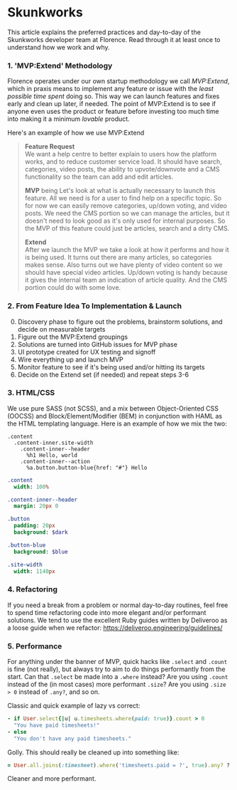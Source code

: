 # Skunkworks

This article explains the preferred practices and day-to-day of the Skunkworks developer team at Florence. Read through it at least once to understand how we work and why.

### 1. 'MVP:Extend' Methodology

Florence operates under our own startup methodology we call *MVP:Extend*, which in praxis means to implement any feature or issue with the *least possible time spent* doing so. This way we can launch features and fixes early and clean up later, if needed. The point of MVP:Extend is to see if anyone even uses the product or feature before investing too much time into making it a minimum _lovable_ product.

Here's an example of how we use MVP:Extend

> **Feature Request**  
> We want a help centre to better explain to users how the platform works, and to reduce customer service load. It should have search, categories, video posts, the ability to upvote/downvote and a CMS functionality so the team can add and edit articles.
>   
> **MVP**  being
> Let's look at what is actually necessary to launch this feature. All we need is for a user to find help on a specific topic. So for now we can easily remove categories, up/down voting, and video posts. We need the CMS portion so we can manage the articles, but it doesn't need to look good as it's only used for internal purposes. So the MVP of this feature could just be articles, search and a dirty CMS.
>   
> **Extend**  
> After we launch the MVP we take a look at how it performs and how it is being used. It turns out there are many articles, so categories makes sense. Also turns out we have plenty of video content so we should have special video articles. Up/down voting is handy because it gives the internal team an indication of article quality. And the CMS portion could do with some love.

### 2. From Feature Idea To Implementation & Launch

0. Discovery phase to figure out the problems, brainstorm solutions, and decide on measurable targets
1. Figure out the MVP:Extend groupings
2. Solutions are turned into GitHub issues for MVP phase
3. UI prototype created for UX testing and signoff
4. Wire everything up and launch MVP
5. Monitor feature to see if it's being used and/or hitting its targets
6. Decide on the Extend set (if needed) and repeat steps 3-6

### 3. HTML/CSS

We use pure SASS (not SCSS), and a mix between Object-Oriented CSS (OOCSS) and Block/Element/Modifier (BEM) in conjunction with HAML as the HTML templating language. Here is an example of how we mix the two:

```haml
.content
  .content-inner.site-width
    .content-inner--header
      %h1 Hello, world
    .content-inner--action
      %a.button.button-blue{href: "#"} Hello
```
```sass
.content
  width: 100%

.content-inner--header
  margin: 20px 0

.button
  padding: 20px
  background: $dark

.button-blue
  background: $blue

.site-width
  width: 1140px
```

### 4. Refactoring

If you need a break from a problem or normal day-to-day routines, feel free to spend time refactoring code into more elegant and/or performant solutions. We tend to use the excellent Ruby guides written by Deliveroo as a loose guide when we refactor: https://deliveroo.engineering/guidelines/

### 5. Performance

For anything under the banner of MVP, quick hacks like `.select` and `.count` is fine (not really), but always try to aim to do things performantly from the start. Can that `.select` be made into a `.where` instead? Are you using `.count` instead of the (in most cases) more performant `.size`? Are you using `.size > 0` instead of `.any?`, and so on.

Classic and quick example of lazy vs correct:

```ruby
- if User.select{|u| u.timesheets.where(paid: true)}.count > 0
  "You have paid timesheets!"
- else
  "You don't have any paid timesheets."
```

Golly. This should really be cleaned up into something like:

```ruby
= User.all.joins(:timesheet).where('timesheets.paid = ?', true).any? ? "You have paid timesheets!" : "You don't have any paid timesheets."
```

Cleaner and more performant.
